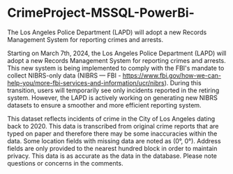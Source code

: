 # CrimeProject-MSSQL-PowerBi-
The Los Angeles Police Department (LAPD) will adopt a new Records Management System for reporting crimes and arrests. 

Starting on March 7th, 2024, the Los Angeles Police Department (LAPD) will adopt a new Records Management System for reporting crimes and arrests. This new system is being implemented to comply with the FBI's mandate to collect NIBRS-only data (NIBRS — FBI - https://www.fbi.gov/how-we-can-help-you/more-fbi-services-and-information/ucr/nibrs). During this transition, users will temporarily see only incidents reported in the retiring system. However, the LAPD is actively working on generating new NIBRS datasets to ensure a smoother and more efficient reporting system.

This dataset reflects incidents of crime in the City of Los Angeles dating back to 2020. This data is transcribed from original crime reports that are typed on paper and therefore there may be some inaccuracies within the data. Some location fields with missing data are noted as (0°, 0°). Address fields are only provided to the nearest hundred block in order to maintain privacy. This data is as accurate as the data in the database. Please note questions or concerns in the comments.
